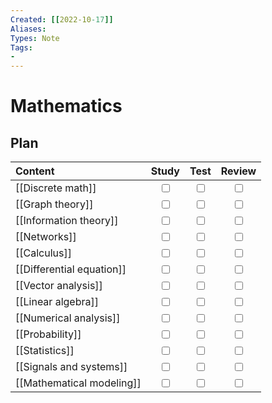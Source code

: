 ```yaml
---
Created: [[2022-10-17]]
Aliases: 
Types: Note
Tags: 
- 
---
```

# Mathematics
## Plan
| Content                   |           Study           |           Test            |          Review           |
|:------------------------- |:-------------------------:|:-------------------------:|:-------------------------:|
| [[Discrete math]]         | <input type="checkbox" /> | <input type="checkbox" /> | <input type="checkbox" /> |
| [[Graph theory]]          | <input type="checkbox" /> | <input type="checkbox" /> | <input type="checkbox" /> |
| [[Information theory]]    | <input type="checkbox" /> | <input type="checkbox" /> | <input type="checkbox" /> |
| [[Networks]]              | <input type="checkbox" /> | <input type="checkbox" /> | <input type="checkbox" /> |
| [[Calculus]]              | <input type="checkbox" /> | <input type="checkbox" /> | <input type="checkbox" /> |
| [[Differential equation]] | <input type="checkbox" /> | <input type="checkbox" /> | <input type="checkbox" /> |
| [[Vector analysis]]       | <input type="checkbox" /> | <input type="checkbox" /> | <input type="checkbox" /> |
| [[Linear algebra]]        | <input type="checkbox" /> | <input type="checkbox" /> | <input type="checkbox" /> |
| [[Numerical analysis]]    | <input type="checkbox" /> | <input type="checkbox" /> | <input type="checkbox" /> |
| [[Probability]]           | <input type="checkbox" /> | <input type="checkbox" /> | <input type="checkbox" /> |
| [[Statistics]]            | <input type="checkbox" /> | <input type="checkbox" /> | <input type="checkbox" /> |
| [[Signals and systems]]   | <input type="checkbox" /> | <input type="checkbox" /> | <input type="checkbox" /> |
| [[Mathematical modeling]] | <input type="checkbox" /> | <input type="checkbox" /> | <input type="checkbox" /> |
